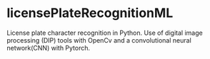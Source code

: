# licensePlateRecognitionML
License plate character recognition in Python.
Use of digital image processing (DIP) tools with OpenCv
and a convolutional neural network(CNN) with Pytorch.
